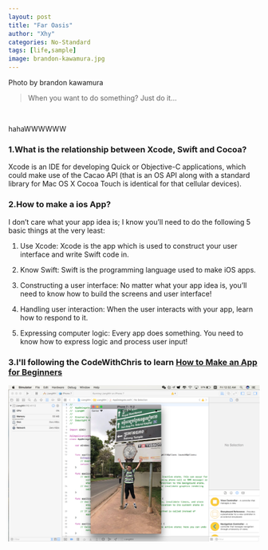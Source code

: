 ```yaml
---
layout: post
title: "Far Oasis"
author: "Xhy"
categories: No-Standard
tags: [life,sample]
image: brandon-kawamura.jpg
---
```



Photo by brandon kawamura

>When you want to do something? Just do it...

<br />

hahaWWWWWW


### 1.What is the relationship between Xcode, Swift and Cocoa?
Xcode is an IDE for developing Quick or Objective-C applications, which could make use of the Cacao API (that is an OS API along with a standard library for Mac OS X Cocoa Touch is identical for that cellular devices).

### 2.How to make a ios App?
I don’t care what your app idea is; I know you’ll need to do the following 5 basic things at the very least:

1. Use Xcode: Xcode is the app which is used to construct your user interface and write Swift code in.

2. Know Swift: Swift is the programming language used to make iOS apps.

3. Constructing a user interface: No matter what your app idea is, you’ll need to know how to build the screens and user interface!

4. Handling user interaction: When the user interacts with your app, learn how to respond to it.

5. Expressing computer logic: Every app does something. You need to know how to express logic and process user input!


### 3.I'll following the CodeWithChris to learn [How to Make an App for Beginners](https://www.youtube.com/watch?v=YIZxSZJMU2Y)

![](/assets/img/far_oasis_3.png)


<br />
